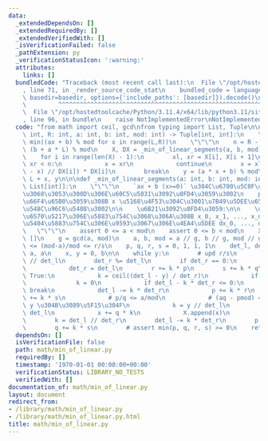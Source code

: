 ```yaml
---
data:
  _extendedDependsOn: []
  _extendedRequiredBy: []
  _extendedVerifiedWith: []
  _isVerificationFailed: false
  _pathExtension: py
  _verificationStatusIcon: ':warning:'
  attributes:
    links: []
  bundledCode: "Traceback (most recent call last):\n  File \"/opt/hostedtoolcache/Python/3.11.4/x64/lib/python3.11/site-packages/onlinejudge_verify/documentation/build.py\"\
    , line 71, in _render_source_code_stat\n    bundled_code = language.bundle(stat.path,\
    \ basedir=basedir, options={'include_paths': [basedir]}).decode()\n          \
    \         ^^^^^^^^^^^^^^^^^^^^^^^^^^^^^^^^^^^^^^^^^^^^^^^^^^^^^^^^^^^^^^^^^^^^^^^^^^^^^^^^^\n\
    \  File \"/opt/hostedtoolcache/Python/3.11.4/x64/lib/python3.11/site-packages/onlinejudge_verify/languages/python.py\"\
    , line 96, in bundle\n    raise NotImplementedError\nNotImplementedError\n"
  code: "from math import ceil, gcd\nfrom typing import List, Tuple\n\n\ndef min_of_linear(L:\
    \ int, R: int, a: int, b: int, mod: int) -> Tuple[int, int]:\n    \"\"\"\n   \
    \ min((ax + b) % mod for x in range(L,R))\n    \"\"\"\n    n = R - L\n    b =\
    \ (b + a * L) % mod\n    X, DX = _min_of_linear_segments(a, b, mod)\n    x = 0\n\
    \    for i in range(len(X) - 1):\n        xl, xr = X[i], X[i + 1]\n        if\
    \ xr < n:\n            x = xr\n            continue\n        x = xl + ((n - 1\
    \ - x) // DX[i]) * DX[i]\n        break\n    y = (a * x + b) % mod\n    return\
    \ L + x, y\n\n\ndef _min_of_linear_segments(a: int, b: int, mod: int) -> Tuple[List[int],\
    \ List[int]]:\n    \"\"\"\n    `ax + b (x>=0)` \u304C\u6700\u5C0F\u3068\u306A\u308B\
    \u3068\u3053\u308D\u306E\u60C5\u5831\u3092\u8FD4\u3059\u3002\n    prefix min \u3092\
    \u66F4\u65B0\u3059\u308B x \u5168\u4F53\u304C\u3001\u7B49\u5DEE\u6570\u5217\u306E\
    \u548C\u96C6\u5408\u3002\n\n    \u6B21\u3092\u8FD4\u3059:\n\n    \u30FB\u7B49\u5DEE\
    \u6570\u5217\u306E\u5883\u754C\u3068\u306A\u308B x_0, x_1, ..., x_n\n    \u30FB\
    \u5404\u5883\u754C\u306E\u9593\u3067\u306E\u4EA4\u5DEE dx_0, ..., dx_{n-1}\n \
    \   \"\"\"\n    assert 0 <= a < mod\n    assert 0 <= b < mod\n    X, DX = [0],\
    \ []\n    g = gcd(a, mod)\n    a, b, mod = a // g, b // g, mod // g\n    # p/q\
    \ <= (mod-a)/mod <= r/s\n    p, q, r, s = 0, 1, 1, 1\n    det_l, det_r = mod -\
    \ a, a\n    x, y = 0, b\n\n    while y:\n        # upd r/s\n        k = det_r\
    \ // det_l\n        det_r %= det_l\n        if det_r == 0:\n            k -= 1\n\
    \            det_r = det_l\n        r += k * p\n        s += k * q\n        while\
    \ True:\n            k = ceil((det_l - y) / det_r)\n            if k < 0:\n  \
    \              k = 0\n            if det_l - k * det_r <= 0:\n               \
    \ break\n            det_l -= k * det_r\n            p += k * r\n            q\
    \ += k * s\n            # p/q <= a/mod\n            # (aq - pmod) = det_l \u3092\
    \ y \u304B\u3089\u5F15\u304F\n            k = y // det_l\n            y -= k *\
    \ det_l\n            x += q * k\n            X.append(x)\n            DX.append(q)\n\
    \        k = det_l // det_r\n        det_l -= k * det_r\n        p += k * r\n\
    \        q += k * s\n        # assert min(p, q, r, s) >= 0\n    return X, DX\n"
  dependsOn: []
  isVerificationFile: false
  path: math/min_of_linear.py
  requiredBy: []
  timestamp: '1970-01-01 00:00:00+00:00'
  verificationStatus: LIBRARY_NO_TESTS
  verifiedWith: []
documentation_of: math/min_of_linear.py
layout: document
redirect_from:
- /library/math/min_of_linear.py
- /library/math/min_of_linear.py.html
title: math/min_of_linear.py
---
```


